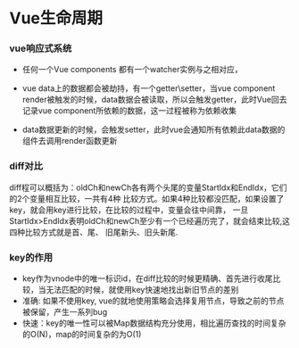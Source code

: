 # Vue生命周期


###  vue响应式系统

* 任何一个Vue components 都有一个watcher实例与之相对应，
* vue data上的数据都会被劫持，有一个getter\setter，当vue component render被触发的时候，data数据会被读取，所以会触发getter，此时Vue回去记录vue component所依赖的数据，这一过程被称为依赖收集

* data数据更新的时候，会触发setter，此时vue会通知所有依赖此data数据的组件去调用render函数更新

### diff对比

diff程可以概括为：oldCh和newCh各有两个头尾的变量StartIdx和EndIdx，它们的2个变量相互⽐较，⼀共有4种 ⽐较⽅式。如果4种⽐较都没匹配，如果设置了key，就会⽤key进⾏⽐较，在⽐较的过程中，变量会往中间靠， ⼀旦StartIdx>EndIdx表明oldCh和newCh⾄少有⼀个已经遍历完了，就会结束⽐较,这四种⽐较⽅式就是⾸、尾、 旧尾新头、旧头新尾.

### key的作用
- key作为vnode中的唯一标识id，在diff比较的时候更精确、首先进行收尾比较，当无法匹配的时候，就使用key快速地找出新旧节点的差别
- 准确: 如果不使用key, vue的就地使用策略会选择复用节点，导致之前的节点被保留，产生一系列bug
- 快速：key的唯一性可以被Map数据结构充分使用，相比遍历查找的时间复杂的O(N)，map的时间复杂的为O(1)

